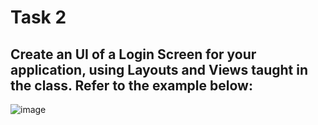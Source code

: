 # Task 2
## Create an UI of a Login Screen for your application, using Layouts and Views taught in the class.  Refer to the example below:
![image](https://user-images.githubusercontent.com/92439461/215689801-42e19102-3f07-43a9-86c9-47822dc89541.png)
